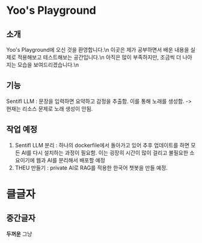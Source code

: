 # Yoo's Playground

## 소개
Yoo's Playground에 오신 것을 환영합니다.\n
이곳은 제가 공부하면서 배운 내용을 실제로 적용해보고 테스트해보는 공간입니다.\n
아직은 많이 부족하지만, 조금씩 더 나아지는 모습을 보여드리겠습니다.\n

## 기능
Sentifl LLM : 문장을 입력하면 요약하고 감정을 추출함. 이를 통해 노래를 생성함.
    -> 현재는 리소스 문제로 노래 생성이 안됨.


## 작업 예정
1. Sentifl LLM 분리 : 하나의 dockerfile에서 돌아가고 있어 추후 업데이트를 하면 모든 AI를 다시 설치하는 과정이 필요함. 이는 굉장히 시간이 많이 걸리고 불필요한 소요이기에 웹과 AI를 분리해서 배포할 예정
2. THEU 만들기 : private AI로 RAG를 적용한 한국어 챗봇을 만들 예정.


# 클글자
## 중간글자
**두꺼운**
그냥
